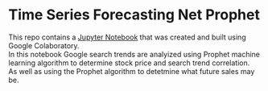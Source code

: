 # Time Series Forecasting Net Prophet

This repo contains a 
<a href="https://colab.research.google.com/github/Olegreg762/Time_Series/blob/main/forecasting_net_prophet.ipynb" target="_parent">Jupyter Notebook</a>
that was created and built using Google Colaboratory.<br>
In this notebook Google search trends are analyized using Prophet machine learning algorithm to determine stock price and search trend correlation.<br>
As well as using the Prophet algorithm to detetmine what future sales may be.




